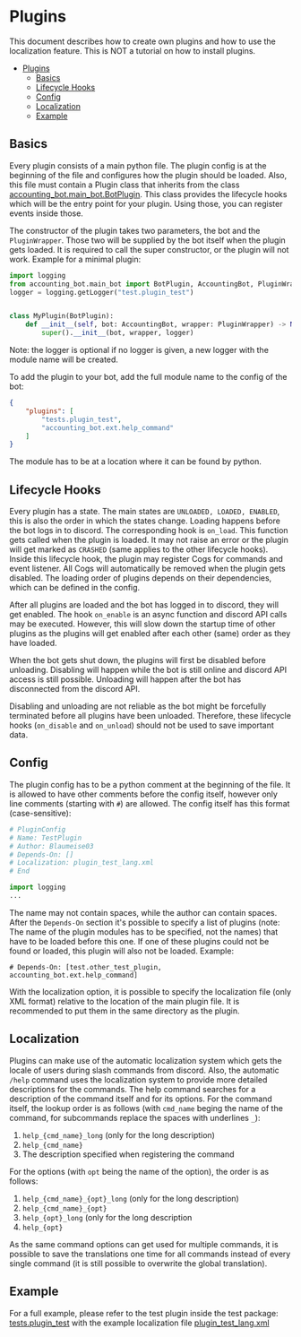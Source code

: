 # Plugins
This document describes how to create own plugins and how to use the localization feature.
This is NOT a tutorial on how to install plugins.

<!-- TOC -->
* [Plugins](#plugins)
  * [Basics](#basics)
  * [Lifecycle Hooks](#lifecycle-hooks)
  * [Config](#config)
  * [Localization](#localization)
  * [Example](#example)
<!-- TOC -->

## Basics
Every plugin consists of a main python file. The plugin config is at the beginning of the file
and configures how the plugin should be loaded. Also, this file must contain a Plugin class that
inherits from the class [accounting_bot.main_bot.BotPlugin](../accounting_bot/main_bot.py). This
class provides the lifecycle hooks which will be the entry point for your plugin. Using those, you
can register events inside those.

The constructor of the plugin takes two parameters, the bot and the `PluginWrapper`. Those two will
be supplied by the bot itself when the plugin gets loaded. It is required to call the super constructor,
or the plugin will not work. Example for a minimal plugin:
```python
import logging
from accounting_bot.main_bot import BotPlugin, AccountingBot, PluginWrapper
logger = logging.getLogger("test.plugin_test")


class MyPlugin(BotPlugin):
    def __init__(self, bot: AccountingBot, wrapper: PluginWrapper) -> None:
        super().__init__(bot, wrapper, logger)
```
Note: the logger is optional if no logger is given, a new logger with the module name will be created.

To add the plugin to your bot, add the full module name to the config of the bot:
```json
{
    "plugins": [
        "tests.plugin_test",
        "accounting_bot.ext.help_command"
    ]
}
```
The module has to be at a location where it can be found by python.

## Lifecycle Hooks
Every plugin has a state. The main states are `UNLOADED, LOADED, ENABLED`, this is also the order
in which the states change. Loading happens before the bot logs in to discord. The corresponding
hook is `on_load`. This function gets called when the plugin is loaded. It may not raise an error or
the plugin will get marked as `CRASHED` (same applies to the other lifecycle hooks). Inside this
lifecycle hook, the plugin may register Cogs for commands and event listener. All Cogs will
automatically be removed when the plugin gets disabled. The loading order of plugins depends on their
dependencies, which can be defined in the config.

After all plugins are loaded and the bot has logged in to discord, they will get enabled. The
hook `on_enable` is an async function and discord API calls may be executed. However, this will
slow down the startup time of other plugins as the plugins will get enabled after each other (same)
order as they have loaded.

When the bot gets shut down, the plugins will first be disabled before unloading. Disabling will
happen while the bot is still online and discord API access is still possible. Unloading will happen
after the bot has disconnected from the discord API.

Disabling and unloading are not reliable as the bot might be forcefully terminated before all plugins
have been unloaded. Therefore, these lifecycle hooks (`on_disable` and `on_unload`) should not be
used to save important data.

## Config
The plugin config has to be a python comment at the beginning of the file. It is allowed to have other
comments before the config itself, however only line comments (starting with `#`) are allowed. The config
itself has this format (case-sensitive):
```python
# PluginConfig
# Name: TestPlugin
# Author: Blaumeise03
# Depends-On: []
# Localization: plugin_test_lang.xml
# End

import logging
...
```
The name may not contain spaces, while the author can contain spaces. After the `Depends-On` section it's
possible to specify a list of plugins (note: The name of the plugin modules has to be specified, not the names)
that have to be loaded before this one. If one of these plugins could not be found or loaded, this plugin
will also not be loaded. Example:
```
# Depends-On: [test.other_test_plugin, accounting_bot.ext.help_command]
```
With the localization option, it is possible to specify the localization file (only XML format) relative
to the location of the main plugin file. It is recommended to put them in the same directory as the plugin.

## Localization
Plugins can make use of the automatic localization system which gets the locale of users during slash 
commands from discord. Also, the automatic `/help` command uses the localization system to provide
more detailed descriptions for the commands. The help command searches for a description of the
command itself and for its options. For the command itself, the lookup order is as follows (with
`cmd_name` beging the name of the command, for subcommands replace the spaces with underlines `_`):
1. `help_{cmd_name}_long` (only for the long description)
2. `help_{cmd_name}`
3. The description specified when registering the command

For the options (with `opt` being the name of the option), the order is as follows:
1. `help_{cmd_name}_{opt}_long` (only for the long description)
2. `help_{cmd_name}_{opt}` 
3. `help_{opt}_long` (only for the long description
4. `help_{opt}`

As the same command options can get used for multiple commands, it is possible to save the translations
one time for all commands instead of every single command (it is still possible to overwrite the global
translation).

## Example
For a full example, please refer to the test plugin inside the test package: [tests.plugin_test](../tests/plugin_test.py)
with the example localization file [plugin_test_lang.xml](../tests/plugin_test_lang.xml)
